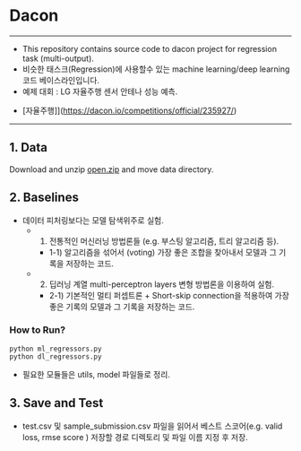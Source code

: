 # Dacon 

---------

- This repository contains source code to dacon project for regression task (multi-output). 
- 비슷한 태스크(Regression)에 사용할수 있는 machine learning/deep learning 코드 베이스라인입니다.  
- 예제 대회 : LG 자율주행 센서 안테나 성능 예측.

* [자율주행]](https://dacon.io/competitions/official/235927/)
---

## 1. Data

Download and unzip [open.zip](https://dacon.io/competitions/official/235927/data) and move data directory. 


## 2. Baselines

- 데이터 피처링보다는 모델 탐색위주로 실험. 
  - 1) 전통적인 머신러닝 방법론들 (e.g. 부스팅 알고리즘, 트리 알고리즘 등).
    - 1-1) 알고리즘을 섞어서 (voting) 가장 좋은 조합을 찾아내서 모델과 그 기록을 저장하는 코드. 
  - 2) 딥러닝 계열 multi-perceptron layers 변형 방법론을 이용하여 실험.
    - 2-1) 기본적인 멀티 퍼셉트론 + Short-skip connection을 적용하여 가장 좋은 기록의 모델과 그 기록을 저장하는 코드.

### How to Run?

```
python ml_regressors.py
python dl_regressors.py

```
 - 필요한 모듈들은 utils, model 파일들로 정리.  

## 3. Save and Test

- test.csv 및 sample_submission.csv 파일을 읽어서 베스트 스코어(e.g. valid loss, rmse score ) 저장할 경로 디렉토리 및 파일 이름 지정 후 저장. 


